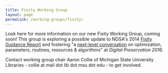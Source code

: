 ```yaml
---
title: Fixity Working Group
layout: page
permalink: /working-groups/fixity/
---
```

Look here for more information on our new Fixity Working Group, coming soon! This group is exploring a possible update to NDSA's 2014 [Fixity Guidance Report](http://ndsa.org/documents/NDSA-Fixity-Guidance-Report-final100214.pdf) and fostering "a [next-level conversation]("https://dlfforum2016.sched.org/event/8LHa/lunchtime-working-session-fixity-a-deep-dive-into-the-bits") on optimization, parameters, routines, resources & algorithms" at *Digital Preservation 2016.*

Contact working group chair Aaron Collie of Michigan State University Libraries - collie at mail dot lib dot msu dot edu  - to get involved.
